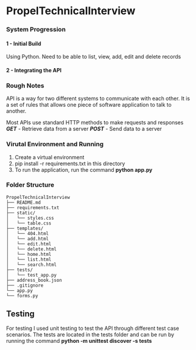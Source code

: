 # PropelTechnicalInterview

### System Progression

#### 1 - Initial Build

Using Python.
Need to be able to list, view, add, edit and delete records

#### 2 - Integrating the API

### Rough Notes

API is a way for two different systems to communicate with each other. It is a set of rules that allows one piece of software application to talk to another.

Most APIs use standard HTTP methods to make requests and responses
**_GET_** - Retrieve data from a server
**_POST_** - Send data to a server

### Virutal Environment and Running

1. Create a virtual environment
2. pip install -r requirements.txt in this directory
3. To run the application, run the command **python app.py**

### Folder Structure

```
PropelTechnicalInterview
├── README.md
├── requirements.txt
├── static/
│   └── styles.css
│   └── table.css
├── templates/
│   └── 404.html
│   └── add.html
│   └── edit.html
│   └── delete.html
│   └── home.html
│   └── list.html
│   └── search.html
├── tests/
│   └── test_app.py
├── address_book.json
├── .gitignore
└── app.py
└── forms.py

```

## Testing

For testing I used unit testing to test the API through different test case scenarios. The tests are located in the tests folder and can be run by running the command **python -m unittest discover -s tests**
